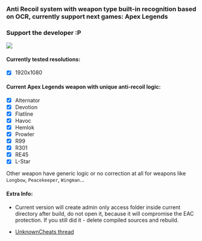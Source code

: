 ### Anti Recoil system with weapon type built-in recognition based on OCR, currently support next games: Apex Legends

### Support the developer :P
<a href="https://www.paypal.com/cgi-bin/webscr?cmd=_s-xclick&hosted_button_id=SH4N4548RNR2E&source=url"><img src="https://www.paypalobjects.com/en_US/RU/i/btn/btn_donateCC_LG.gif" /></a>



#### Currently tested resolutions: 
- [x] 1920x1080


#### Current Apex Legends weapon with unique anti-recoil logic:
- [x] Alternator
- [x] Devotion
- [x] Flatline
- [x] Havoc
- [x] Hemlok
- [x] Prowler
- [x] R99
- [x] R301
- [x] RE45
- [x] L-Star

Other weapon have generic logic or no correction at all for weapons like `Longbow`, `Peacekeeper`, `Wingman`...

#### Extra Info:

- Current version will create admin only access folder inside current directory after build, do not open it, because it will compromise the EAC protection. If you still did it - delete compiled sources and rebuild.

- [UnknownCheats thread](https://www.unknowncheats.me/forum/apex-legends/334760-apex-legends-recoil.html)


